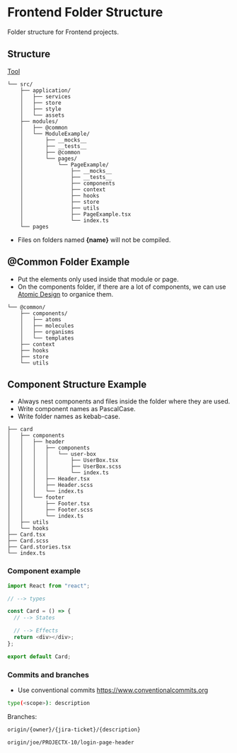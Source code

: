 # Frontend Folder Structure

Folder structure for Frontend projects.

## Structure

[Tool](https://tree.nathanfriend.io/)

```
└── src/
    ├── application/
    │   ├── services
    │   ├── store
    │   ├── style
    │   └── assets
    ├── modules/
    │   ├── @common
    │   └── ModuleExample/
    │       ├── __mocks__
    │       ├── __tests__
    │       ├── @common
    │       └── pages/
    │           └── PageExample/
    │               ├── __mocks__
    │               ├── __tests__
    │               ├── components
    │               ├── context
    │               ├── hooks
    │               ├── store
    │               ├── utils
    │               ├── PageExample.tsx
    │               └── index.ts
    └── pages
```

- Files on folders named **{name}** will not be compiled.

## @Common Folder Example

- Put the elements only used inside that module or page.
- On the components folder, if there are a lot of components, we can use [Atomic Design](https://github.com/danilowoz/react-atomic-design) to organice them.

```
└── @common/
    ├── components/
    │   ├── atoms
    │   ├── molecules
    │   ├── organisms
    │   └── templates
    ├── context
    ├── hooks
    ├── store
    └── utils
```

## Component Structure Example

- Always nest components and files inside the folder where they are used.
- Write component names as PascalCase.
- Write folder names as kebab-case.

```
├── card
│   ├── components
│   │   ├── header
│   │   │   ├── components
│   │   │   │   └── user-box
│   │   │   │       ├── UserBox.tsx
│   │   │   │       ├── UserBox.scss
│   │   │   │       └── index.ts
│   │   │   ├── Header.tsx
│   │   │   ├── Header.scss
│   │   │   └── index.ts
│   │   └── footer
│   │       ├── Footer.tsx
│   │       ├── Footer.scss
│   │       └── index.ts
│   ├── utils
│   └── hooks
├── Card.tsx
├── Card.scss
├── Card.stories.tsx
└── index.ts
```

### Component example

```javascript
import React from "react";

// --> types

const Card = () => {
  // --> States

  // --> Effects
  return <div></div>;
};

export default Card;
```

### Commits and branches

- Use conventional commits https://www.conventionalcommits.org

```bash
type(<scope>): description
```

Branches:

```bash
origin/{owner}/{jira-ticket}/{description}

origin/joe/PROJECTX-10/login-page-header
```
